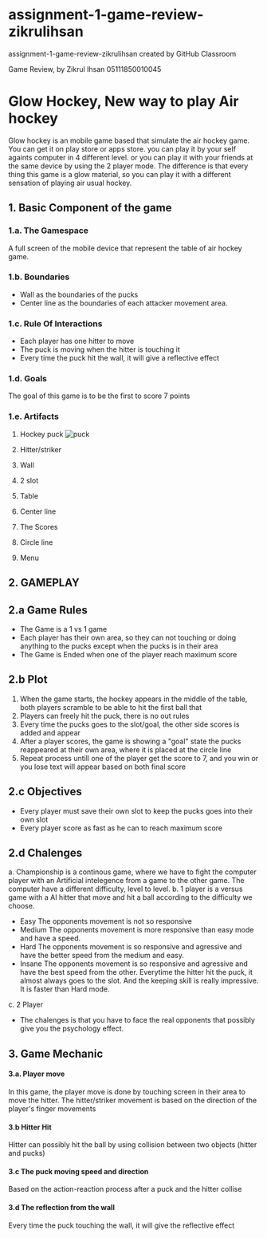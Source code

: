 # assignment-1-game-review-zikrulihsan
assignment-1-game-review-zikrulihsan created by GitHub Classroom

Game Review, by Zikrul Ihsan 05111850010045

# Glow Hockey, New way to play Air hockey
Glow hockey is an mobile game based that simulate the air hockey game.  You can get it on play store or apps store. you can play it by your self againts computer in 4 different level. or you can play it with your friends at the same device by using the 2 player mode.
The difference is that every thing this game is a glow material, so you can play it with a different sensation of playing air usual hockey.

## 1. Basic Component of the game
### 1.a. The Gamespace
A full screen of the mobile device that represent the table of air hockey game.

### 1.b. Boundaries
- Wall as the boundaries of the pucks
- Center line as the boundaries of each attacker movement area.

### 1.c. Rule Of Interactions
- Each player has one hitter to move
- The puck is moving when the hitter is touching it
- Every time the puck hit the wall, it will give a reflective effect

### 1.d. Goals
The goal of this game is to be the first to score 7 points

### 1.e. Artifacts
1. Hockey puck
![puck](https://github.com/togdvrar-if-its-2019/assignment-1-game-review-zikrulihsan/hoki%20(1).jpeg)
      
2. Hitter/striker
3. Wall
4. 2 slot
5. Table
6. Center line
7. The Scores
8. Circle line
9. Menu

## 2. GAMEPLAY
## 2.a Game Rules
- The Game is a 1 vs 1 game
- Each player has their own area, so they can not touching or doing anything to the pucks except when the pucks is in their area
- The Game is Ended when one of the player reach maximum score

## 2.b Plot
1. When the game starts, the hockey appears in the middle of the table, both players scramble to be able to hit the first ball that
2. Players can freely hit the puck, there is no out rules
3. Every time the pucks goes to the slot/goal, the other side scores is added and appear 
4. After a player scores, the game is showing a "goal" state the pucks reappeared at their own area, where it is placed at the circle line
5. Repeat process untill one of the player get the score to 7, and you win or you lose text will appear based on both final score
## 2.c Objectives
- Every player must save their own slot to keep the pucks goes into their own slot 
- Every player score as fast as he can to reach maximum score

## 2.d Chalenges
a. Championship
is a continous game, where we have to fight the computer player with an Artificial intelegence from a game to the other game. The computer have a different difficulty, level to level.
b. 1 player
is a versus game with a AI hitter that move and hit a ball according to the difficulty we choose.
- Easy
The opponents movement is not so responsive
- Medium
The opponents movement is more responsive than easy mode and have a speed. 
- Hard
The opponents movement is so responsive and agressive and have the better speed from the medium and easy. 
- Insane
The opponents movement is so responsive and agressive and have the best speed from the other. Everytime the hitter hit the puck, it almost always goes to the slot. And the keeping skill is really impressive. It is faster than Hard mode.

c. 2 Player
- The chalenges is that you have to face the real opponents that possibly give you the psychology effect.


## 3. Game Mechanic
#### 3.a. Player move
In this game, the player move is done by touching screen in their area to move the hitter. The hitter/striker movement is based on  the direction of the player's finger movements
#### 3.b Hitter Hit 
Hitter can possibly hit the ball by using collision between two objects (hitter and pucks)
#### 3.c The puck moving speed and direction
Based on the action-reaction process after a puck and the hitter collise
#### 3.d The reflection from the wall
Every time the puck touching the wall, it will give the reflective effect 

